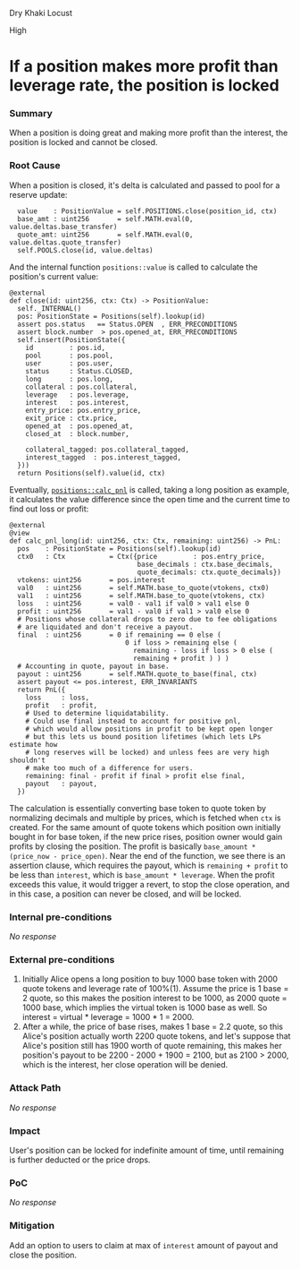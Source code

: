 Dry Khaki Locust

High

# If a position makes more profit than leverage rate, the position is locked

### Summary

When a position is doing great and making more profit than the interest, the position is locked and cannot be closed.

### Root Cause

When a position is closed, it's delta is calculated and passed to pool for a reserve update:

```vyper
  value    : PositionValue = self.POSITIONS.close(position_id, ctx)
  base_amt : uint256       = self.MATH.eval(0, value.deltas.base_transfer)
  quote_amt: uint256       = self.MATH.eval(0, value.deltas.quote_transfer)
  self.POOLS.close(id, value.deltas)
```

And the internal function `positions::value` is called to calculate the position's current value:

```vyper
@external
def close(id: uint256, ctx: Ctx) -> PositionValue:
  self._INTERNAL()
  pos: PositionState = Positions(self).lookup(id)
  assert pos.status   == Status.OPEN  , ERR_PRECONDITIONS
  assert block.number  > pos.opened_at, ERR_PRECONDITIONS
  self.insert(PositionState({
    id         : pos.id,
    pool       : pos.pool,
    user       : pos.user,
    status     : Status.CLOSED,
    long       : pos.long,
    collateral : pos.collateral,
    leverage   : pos.leverage,
    interest   : pos.interest,
    entry_price: pos.entry_price,
    exit_price : ctx.price,
    opened_at  : pos.opened_at,
    closed_at  : block.number,

    collateral_tagged: pos.collateral_tagged,
    interest_tagged  : pos.interest_tagged,
  }))
  return Positions(self).value(id, ctx)
```

Eventually, [`positions::calc_pnl`](https://github.com/sherlock-audit/2024-08-velar-artha/blob/main/gl-sherlock/contracts/positions.vy#L283) is called, taking a long position as example, it calculates the value difference since the open time and the current time to find out loss or profit:

```vyper
@external
@view
def calc_pnl_long(id: uint256, ctx: Ctx, remaining: uint256) -> PnL:
  pos    : PositionState = Positions(self).lookup(id)
  ctx0   : Ctx           = Ctx({price         : pos.entry_price,
                                base_decimals : ctx.base_decimals,
                                quote_decimals: ctx.quote_decimals})
  vtokens: uint256       = pos.interest
  val0   : uint256       = self.MATH.base_to_quote(vtokens, ctx0)
  val1   : uint256       = self.MATH.base_to_quote(vtokens, ctx)
  loss   : uint256       = val0 - val1 if val0 > val1 else 0
  profit : uint256       = val1 - val0 if val1 > val0 else 0
  # Positions whose collateral drops to zero due to fee obligations
  # are liquidated and don't receive a payout.
  final  : uint256       = 0 if remaining == 0 else (
                             0 if loss > remaining else (
                               remaining - loss if loss > 0 else (
                               remaining + profit ) ) )
  # Accounting in quote, payout in base.
  payout : uint256       = self.MATH.quote_to_base(final, ctx)
  assert payout <= pos.interest, ERR_INVARIANTS
  return PnL({
    loss     : loss,
    profit   : profit,
    # Used to determine liquidatability.
    # Could use final instead to account for positive pnl,
    # which would allow positions in profit to be kept open longer
    # but this lets us bound position lifetimes (which lets LPs estimate how
    # long reserves will be locked) and unless fees are very high shouldn't
    # make too much of a difference for users.
    remaining: final - profit if final > profit else final,
    payout   : payout,
  })
```

The calculation is essentially converting base token to quote token by normalizing decimals and multiple by prices, which is fetched when `ctx` is created. For the same amount of quote tokens which position own initially bought in for base token, if the new price rises, position owner would gain profits by closing the position. The profit is basically `base_amount * (price_now - price_open)`. Near the end of the function, we see there is an assertion clause, which requires the payout, which is `remaining + profit` to be less than `interest`, which is `base_amount * leverage`. When the profit exceeds this value, it would trigger a revert, to stop the close operation, and in this case, a position can never be closed, and will be locked.

### Internal pre-conditions

_No response_

### External pre-conditions

1. Initially Alice opens a long position to buy 1000 base token with 2000 quote tokens and leverage rate of 100%(1). Assume the price is 1 base = 2 quote, so this makes the position interest to be 1000, as 2000 quote = 1000 base, which implies the virtual token is 1000 base as well. So interest = virtual * leverage = 1000 * 1 = 2000.
2. After a while, the price of base rises, makes 1 base = 2.2 quote, so this Alice's position actually worth 2200 quote tokens, and let's suppose that Alice's position still has 1900 worth of quote remaining, this makes her position's payout to be 2200 - 2000 + 1900 = 2100, but as 2100 > 2000, which is the interest, her close operation will be denied.

### Attack Path

_No response_

### Impact

User's position can be locked for indefinite amount of time, until remaining is further deducted or the price drops. 

### PoC

_No response_

### Mitigation

Add an option to users to claim at max of `interest` amount of payout and close the position.